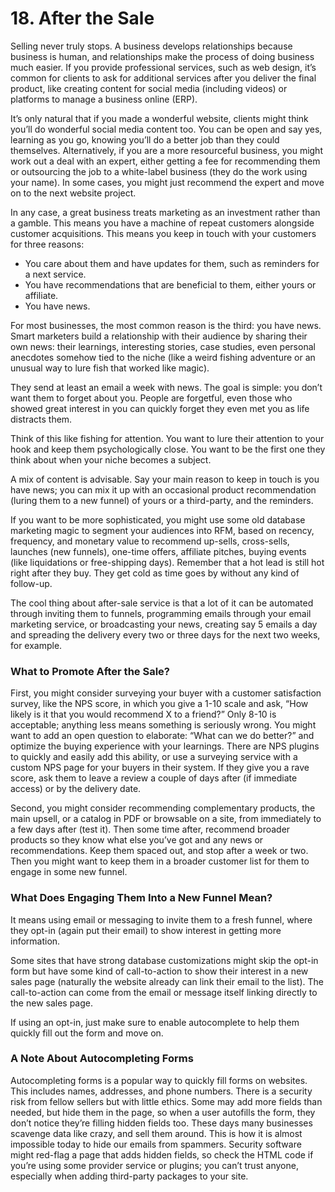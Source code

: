 # 18. After the Sale

Selling never truly stops. A business develops relationships because business is human, and relationships make the process of doing business much easier. If you provide professional services, such as web design, it’s common for clients to ask for additional services after you deliver the final product, like creating content for social media (including videos) or platforms to manage a business online (ERP).

It’s only natural that if you made a wonderful website, clients might think you’ll do wonderful social media content too. You can be open and say yes, learning as you go, knowing you’ll do a better job than they could themselves. Alternatively, if you are a more resourceful business, you might work out a deal with an expert, either getting a fee for recommending them or outsourcing the job to a white-label business (they do the work using your name). In some cases, you might just recommend the expert and move on to the next website project.

In any case, a great business treats marketing as an investment rather than a gamble. This means you have a machine of repeat customers alongside customer acquisitions. This means you keep in touch with your customers for three reasons:

- You care about them and have updates for them, such as reminders for a next service.
- You have recommendations that are beneficial to them, either yours or affiliate.
- You have news.

For most businesses, the most common reason is the third: you have news. Smart marketers build a relationship with their audience by sharing their own news: their learnings, interesting stories, case studies, even personal anecdotes somehow tied to the niche (like a weird fishing adventure or an unusual way to lure fish that worked like magic).

They send at least an email a week with news. The goal is simple: you don’t want them to forget about you. People are forgetful, even those who showed great interest in you can quickly forget they even met you as life distracts them.

Think of this like fishing for attention. You want to lure their attention to your hook and keep them psychologically close. You want to be the first one they think about when your niche becomes a subject.

A mix of content is advisable. Say your main reason to keep in touch is you have news; you can mix it up with an occasional product recommendation (luring them to a new funnel) of yours or a third-party, and the reminders.

If you want to be more sophisticated, you might use some old database marketing magic to segment your audiences into RFM, based on recency, frequency, and monetary value to recommend up-sells, cross-sells, launches (new funnels), one-time offers, affiliate pitches, buying events (like liquidations or free-shipping days). Remember that a hot lead is still hot right after they buy. They get cold as time goes by without any kind of follow-up.

The cool thing about after-sale service is that a lot of it can be automated through inviting them to funnels, programming emails through your email marketing service, or broadcasting your news, creating say 5 emails a day and spreading the delivery every two or three days for the next two weeks, for example.

### What to Promote After the Sale?

First, you might consider surveying your buyer with a customer satisfaction survey, like the NPS score, in which you give a 1-10 scale and ask, “How likely is it that you would recommend X to a friend?” Only 8-10 is acceptable; anything less means something is seriously wrong. You might want to add an open question to elaborate: “What can we do better?” and optimize the buying experience with your learnings. There are NPS plugins to quickly and easily add this ability, or use a surveying service with a custom NPS page for your buyers in their system. If they give you a rave score, ask them to leave a review a couple of days after (if immediate access) or by the delivery date.

Second, you might consider recommending complementary products, the main upsell, or a catalog in PDF or browsable on a site, from immediately to a few days after (test it). Then some time after, recommend broader products so they know what else you’ve got and any news or recommendations. Keep them spaced out, and stop after a week or two. Then you might want to keep them in a broader customer list for them to engage in some new funnel.

### What Does Engaging Them Into a New Funnel Mean?

It means using email or messaging to invite them to a fresh funnel, where they opt-in (again put their email) to show interest in getting more information.

Some sites that have strong database customizations might skip the opt-in form but have some kind of call-to-action to show their interest in a new sales page (naturally the website already can link their email to the list). The call-to-action can come from the email or message itself linking directly to the new sales page.

If using an opt-in, just make sure to enable autocomplete to help them quickly fill out the form and move on.

### A Note About Autocompleting Forms

Autocompleting forms is a popular way to quickly fill forms on websites. This includes names, addresses, and phone numbers. There is a security risk from fellow sellers but with little ethics. Some may add more fields than needed, but hide them in the page, so when a user autofills the form, they don’t notice they’re filling hidden fields too. These days many businesses scavenge data like crazy, and sell them around. This is how it is almost impossible today to hide our emails from spammers. Security software might red-flag a page that adds hidden fields, so check the HTML code if you’re using some provider service or plugins; you can’t trust anyone, especially when adding third-party packages to your site.
